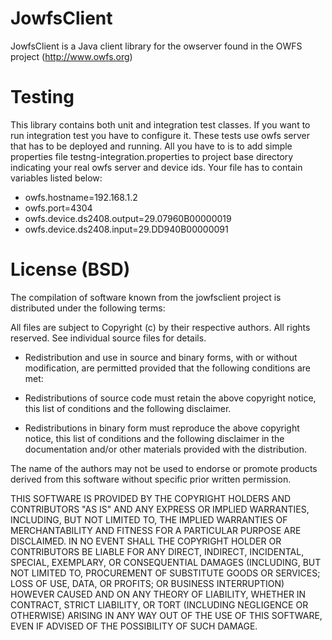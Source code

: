 JowfsClient
===========
JowfsClient is a Java client library for the owserver found in the OWFS project (http://www.owfs.org)

Testing
======
This library contains both unit and integration test classes. If you want to run integration test you have to
configure it.
These tests use owfs server that has to be deployed and running.
All you have to is to add simple properties file testng-integration.properties to project base directory indicating your
real owfs server and device ids.
Your file has to contain variables listed below:
* owfs.hostname=192.168.1.2
* owfs.port=4304
* owfs.device.ds2408.output=29.07960B00000019
* owfs.device.ds2408.input=29.DD940B00000091

License (BSD)
=======
The compilation of software known from the jowfsclient project is distributed 
under the following terms: 

All files are subject to Copyright (c) by their respective authors. 
All rights reserved. 
See individual source files for details. 

* Redistribution and use in source and binary forms, with or without
	modification, are permitted provided that the following conditions are met: 

* Redistributions of source code must retain the above copyright notice, this
	list of conditions and the following disclaimer. 

* Redistributions in binary form must reproduce the above copyright notice,
	this list of conditions and the following disclaimer in the documentation
	and/or other materials provided with the distribution. 

The name of the authors may not be used to endorse or promote products derived
from this software without specific prior written permission. 

THIS SOFTWARE IS PROVIDED BY THE COPYRIGHT HOLDERS AND CONTRIBUTORS "AS IS" AND
ANY EXPRESS OR IMPLIED WARRANTIES, INCLUDING, BUT NOT LIMITED TO, THE IMPLIED
WARRANTIES OF MERCHANTABILITY AND FITNESS FOR A PARTICULAR PURPOSE ARE
DISCLAIMED. IN NO EVENT SHALL THE COPYRIGHT HOLDER OR CONTRIBUTORS BE LIABLE FOR
ANY DIRECT, INDIRECT, INCIDENTAL, SPECIAL, EXEMPLARY, OR CONSEQUENTIAL DAMAGES
(INCLUDING, BUT NOT LIMITED TO, PROCUREMENT OF SUBSTITUTE GOODS OR SERVICES; 
LOSS OF USE, DATA, OR PROFITS; OR BUSINESS INTERRUPTION) HOWEVER CAUSED AND ON
ANY THEORY OF LIABILITY, WHETHER IN CONTRACT, STRICT LIABILITY, OR TORT
(INCLUDING NEGLIGENCE OR OTHERWISE) ARISING IN ANY WAY OUT OF THE USE OF THIS
SOFTWARE, EVEN IF ADVISED OF THE POSSIBILITY OF SUCH DAMAGE.
